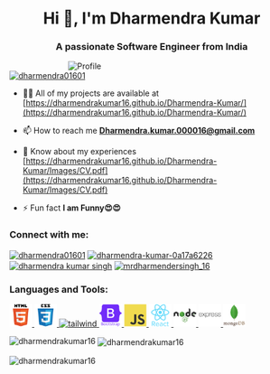 <h1 align="center">Hi 👋, I'm Dharmendra Kumar</h1>
<h3 align="center">A passionate Software Engineer from India</h3>

<img align="right" alt="Profile" width="400px" src="https://user-images.githubusercontent.com/55389276/140866485-8fb1c876-9a8f-4d6a-98dc-08c4981eaf70.gif">

<p align="left"> <a href="https://twitter.com/dharmendra01601" target="blank"><img src="https://img.shields.io/twitter/follow/dharmendra01601?logo=twitter&style=for-the-badge" alt="dharmendra01601" /></a> </p>

- 👨‍💻 All of my projects are available at [https://dharmendrakumar16.github.io/Dharmendra-Kumar/](https://dharmendrakumar16.github.io/Dharmendra-Kumar/)

- 📫 How to reach me **Dharmendra.kumar.000016@gmail.com**

- 📄 Know about my experiences [https://dharmendrakumar16.github.io/Dharmendra-Kumar/Images/CV.pdf](https://dharmendrakumar16.github.io/Dharmendra-Kumar/Images/CV.pdf)

- ⚡ Fun fact **I am Funny😍😍**

<h3 align="left">Connect with me:</h3>
<p align="left">
<a href="https://twitter.com/dharmendra01601" target="blank"><img align="center" src="https://raw.githubusercontent.com/rahuldkjain/github-profile-readme-generator/master/src/images/icons/Social/twitter.svg" alt="dharmendra01601" height="30" width="40" /></a>
<a href="https://linkedin.com/in/dharmendra-kumar-0a17a6226" target="blank"><img align="center" src="https://raw.githubusercontent.com/rahuldkjain/github-profile-readme-generator/master/src/images/icons/Social/linked-in-alt.svg" alt="dharmendra-kumar-0a17a6226" height="30" width="40" /></a>
<a href="https://fb.com/dharmendra kumar singh" target="blank"><img align="center" src="https://raw.githubusercontent.com/rahuldkjain/github-profile-readme-generator/master/src/images/icons/Social/facebook.svg" alt="dharmendra kumar singh" height="30" width="40" /></a>
<a href="https://instagram.com/mrdharmendersingh_16" target="blank"><img align="center" src="https://raw.githubusercontent.com/rahuldkjain/github-profile-readme-generator/master/src/images/icons/Social/instagram.svg" alt="mrdharmendersingh_16" height="30" width="40" /></a>
</p>

<h3 align="left">Languages and Tools:</h3>
<p align="left"> <a href="https://www.w3.org/html/" target="_blank" rel="noreferrer"> <img src="https://raw.githubusercontent.com/devicons/devicon/master/icons/html5/html5-original-wordmark.svg" alt="html5" width="40" height="40"/> </a> <a href="https://www.w3schools.com/css/" target="_blank" rel="noreferrer"> <img src="https://raw.githubusercontent.com/devicons/devicon/master/icons/css3/css3-original-wordmark.svg" alt="css3" width="40" height="40"/> </a> <a href="https://tailwindcss.com/" target="_blank" rel="noreferrer"> <img src="https://www.vectorlogo.zone/logos/tailwindcss/tailwindcss-icon.svg" alt="tailwind" width="40" height="40"/> </a> <a href="https://getbootstrap.com" target="_blank" rel="noreferrer"> <img src="https://raw.githubusercontent.com/devicons/devicon/master/icons/bootstrap/bootstrap-plain-wordmark.svg" alt="bootstrap" width="40" height="40"/> </a> <a href="https://developer.mozilla.org/en-US/docs/Web/JavaScript" target="_blank" rel="noreferrer"> <img src="https://raw.githubusercontent.com/devicons/devicon/master/icons/javascript/javascript-original.svg" alt="javascript" width="40" height="40"/> </a> <a href="https://reactjs.org/" target="_blank" rel="noreferrer"> <img src="https://raw.githubusercontent.com/devicons/devicon/master/icons/react/react-original-wordmark.svg" alt="react" width="40" height="40"/> </a> <a href="https://nodejs.org" target="_blank" rel="noreferrer"> <img src="https://raw.githubusercontent.com/devicons/devicon/master/icons/nodejs/nodejs-original-wordmark.svg" alt="nodejs" width="40" height="40"/> </a> <a href="https://expressjs.com" target="_blank" rel="noreferrer"> <img src="https://raw.githubusercontent.com/devicons/devicon/master/icons/express/express-original-wordmark.svg" alt="express" width="40" height="40"/> </a> <a href="https://www.mongodb.com/" target="_blank" rel="noreferrer"> <img src="https://raw.githubusercontent.com/devicons/devicon/master/icons/mongodb/mongodb-original-wordmark.svg" alt="mongodb" width="40" height="40"/> </a> </p>

<p><img align="left" src="https://github-readme-stats.vercel.app/api/top-langs?username=dharmendrakumar16&show_icons=true&locale=en&layout=compact" alt="dharmendrakumar16" /></p>

<p>&nbsp;<img align="center" src="https://github-readme-stats.vercel.app/api?username=dharmendrakumar16&show_icons=true&locale=en" alt="dharmendrakumar16" /></p>

<p><img align="center" src="https://github-readme-streak-stats.herokuapp.com/?user=dharmendrakumar16&" alt="dharmendrakumar16" /></p>
